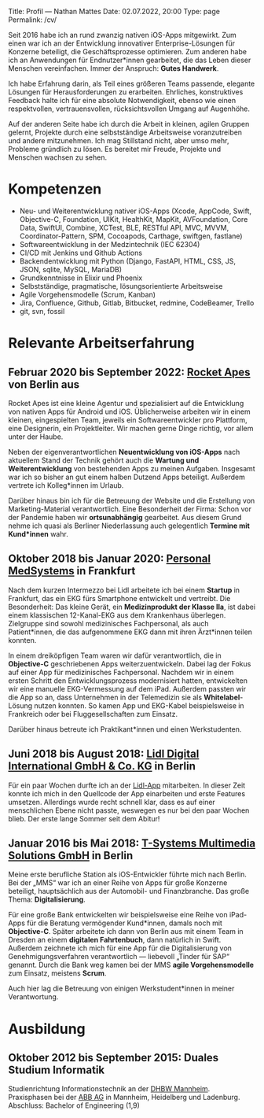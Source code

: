 Title: Profil — Nathan Mattes
Date: 02.07.2022, 20:00
Type: page
Permalink: /cv/

Seit 2016 habe ich an rund zwanzig nativen iOS-Apps mitgewirkt. Zum einen war ich an der Entwicklung innovativer Enterprise-Lösungen für Konzerne beteiligt, die Geschäftsprozesse optimieren. Zum anderen habe ich an Anwendungen für Endnutzer\*innen gearbeitet, die das Leben dieser Menschen vereinfachen. Immer der Anspruch: **Gutes Handwerk**.

Ich habe Erfahrung darin, als Teil eines größeren Teams passende, elegante Lösungen für Herausforderungen zu erarbeiten. Ehrliches, konstruktives Feedback halte ich für eine absolute Notwendigkeit, ebenso wie einen respektvollen, vertrauensvollen, rücksichtsvollen Umgang auf Augenhöhe.

Auf der anderen Seite habe ich durch die Arbeit in kleinen, agilen Gruppen gelernt, Projekte durch eine selbstständige Arbeitsweise voranzutreiben und andere mitzunehmen. Ich mag Stillstand nicht, aber umso mehr, Probleme gründlich zu lösen. Es bereitet mir Freude, Projekte und Menschen wachsen zu sehen.

# Kompetenzen

- Neu- und Weiterentwicklung nativer iOS-Apps (Xcode, AppCode, Swift, Objective-C, Foundation, UIKit, HealthKit, MapKit, AVFoundation, Core Data, SwiftUI, Combine, XCTest, BLE, RESTful API, MVC, MVVM, Coordinator-Pattern, SPM, Cocoapods, Carthage, swiftgen, fastlane)
- Softwareentwicklung in der Medzintechnik (IEC 62304)
- CI/CD mit Jenkins und Github Actions
- Backendentwicklung mit Python (Django, FastAPI, HTML, CSS, JS, JSON, sqlite, MySQL, MariaDB)
- Grundkenntnisse in Elixir und Phoenix
- Selbstständige, pragmatische, lösungsorientierte Arbeitsweise
- Agile Vorgehensmodelle (Scrum, Kanban)
- Jira, Confluence, Github, Gitlab, Bitbucket, redmine, CodeBeamer, Trello
- git, svn, fossil

# Relevante Arbeitserfahrung

## Februar 2020 bis September 2022: [Rocket Apes][rocket-apes] von Berlin aus

Rocket Apes ist eine kleine Agentur und spezialisiert auf die Entwicklung von nativen Apps für Android und iOS. Üblicherweise arbeiten wir in einem kleinen, eingespielten Team, jeweils ein Softwareentwickler pro Plattform, eine Designerin, ein Projektleiter. Wir machen gerne Dinge richtig, vor allem unter der Haube.

Neben der eigenverantwortlichen **Neuentwicklung von iOS-Apps** nach aktuellem Stand der Technik gehört auch die **Wartung und Weiterentwicklung** von bestehenden Apps zu meinen Aufgaben. Insgesamt war ich so bisher an gut einem halben Dutzend Apps beteiligt. Außerdem vertrete ich Kolleg\*innen im Urlaub.

Darüber hinaus bin ich für die Betreuung der Website und die Erstellung von Marketing-Material verantwortlich. Eine Besonderheit der Firma: Schon vor der Pandemie haben wir **ortsunabhängig** gearbeitet. Aus diesem Grund nehme ich quasi als Berliner Niederlassung auch gelegentlich **Termine mit Kund\*innen** wahr.

## Oktober 2018 bis Januar 2020: [Personal MedSystems][pms] in Frankfurt

Nach dem kurzen Intermezzo bei Lidl arbeitete ich bei einem **Startup** in Frankfurt, das ein EKG fürs Smartphone entwickelt und vertreibt. Die Besonderheit: Das kleine Gerät, ein **Medizinprodukt der Klasse IIa**, ist dabei einem klassischen 12-Kanal-EKG aus dem Krankenhaus überlegen. Zielgruppe sind sowohl medizinisches Fachpersonal, als auch Patient\*innen, die das aufgenommene EKG dann mit ihren Ärzt\*innen teilen konnten.

In einem dreiköpfigen Team waren wir dafür verantwortlich, die in **Objective-C** geschriebenen Apps weiterzuentwickeln. Dabei lag der Fokus auf einer App für medizinisches Fachpersonal. Nachdem wir in einem ersten Schritt den Entwicklungsprozess modernisiert hatten, entwickelten wir eine manuelle EKG-Vermessung auf dem iPad. Außerdem passten wir die App so an, dass Unternehmen in der Telemedizin sie als **Whitelabel**-Lösung nutzen konnten. So kamen App und EKG-Kabel beispielsweise in Frankreich oder bei Fluggesellschaften zum Einsatz.

Darüber hinaus betreute ich Praktikant\*innen und einen Werkstudenten.

## Juni 2018 bis August 2018: [Lidl Digital International GmbH & Co. KG][lidl] in Berlin

Für ein paar Wochen durfte ich an der [Lidl-App][lidl-app] mitarbeiten. In dieser Zeit konnte ich mich in den Quellcode der App einarbeiten und erste Features umsetzen. Allerdings wurde recht schnell klar, dass es auf einer menschlichen Ebene nicht passte, weswegen es nur bei den paar Wochen blieb. Der erste lange Sommer seit dem Abitur!

## Januar 2016 bis Mai 2018: [T-Systems Multimedia Solutions GmbH][mms] in Berlin

Meine erste berufliche Station als iOS-Entwickler führte mich nach Berlin. Bei der „MMS“ war ich an einer Reihe von Apps für große Konzerne beteiligt, hauptsächlich aus der Automobil- und Finanzbranche. Das große Thema: **Digitalisierung**.

Für eine große Bank entwickelten wir beispielsweise eine Reihe von iPad-Apps für die Beratung vermögender Kund\*innen, damals noch mit **Objective-C**. Später arbeitete ich dann von Berlin aus mit einem Team in Dresden an einem **digitalen Fahrtenbuch**, dann natürlich in Swift. Außerdem zeichnete ich mich für eine App für die Digitalisierung von Genehmigungsverfahren verantwortlich — liebevoll „Tinder für SAP“ genannt. Durch die Bank weg kamen bei der MMS **agile Vorgehensmodelle** zum Einsatz, meistens **Scrum**.

Auch hier lag die Betreuung von einigen Werkstudent\*innen in meiner Verantwortung.

# Ausbildung

## Oktober 2012 bis September 2015: Duales Studium Informatik

Studienrichtung Informationstechnik an der [DHBW Mannheim][dhbw].<br>
Praxisphasen bei der [ABB AG][abb] in Mannheim, Heidelberg und Ladenburg.<br>
Abschluss: Bachelor of Engineering (1,9)

[rocket-apes]: https://rocket-apes.com
[pms]: https://cardiosecur.com
[mms]: https://www.t-systems-mms.com
[lidl]: https://lidl.com
[lidl-app]: https://apps.apple.com/de/app/lidl-onlineshop/id398474140
[dhbw]: https://www.mannheim.dhbw.de/startseite
[abb]: https://new.abb.com/de
